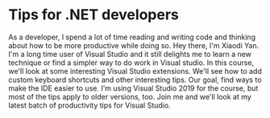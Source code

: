 # Tips for .NET developers

As a developer, I spend a lot of time reading and writing code and thinking about how to be more productive while doing so. Hey there, I'm Xiaodi Yan. I'm a long time user of Visual Studio and it still delights me to learn a new technique or find a simpler way to do work in Visual studio. In this course, we'll look at some interesting Visual Studio extensions. We'll see how to add custom keyboard shortcuts and other interesting tips. Our goal, find ways to make the IDE easier to use. I'm using Visual Studio 2019 for the course, but most of the tips apply to older versions, too. Join me and we'll look at my latest batch of productivity tips for Visual Studio.